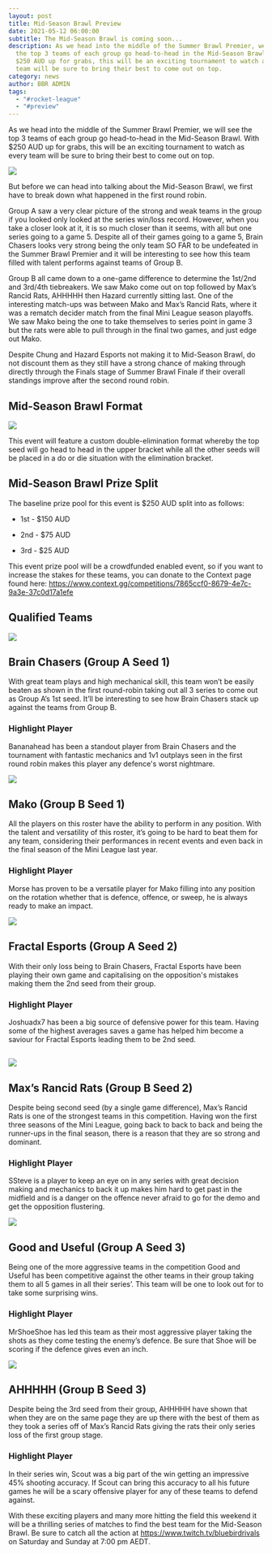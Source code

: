 ```yaml
---
layout: post
title: Mid-Season Brawl Preview
date: 2021-05-12 06:00:00
subtitle: The Mid-Season Brawl is coming soon...
description: As we head into the middle of the Summer Brawl Premier, we will see
  the top 3 teams of each group go head-to-head in the Mid-Season Brawl. With
  $250 AUD up for grabs, this will be an exciting tournament to watch as every
  team will be sure to bring their best to come out on top.
category: news
author: BBR ADMIN
tags:
  - "#rocket-league"
  - "#preview"
---
```

As we head into the middle of the Summer Brawl Premier, we will see the top 3 teams of each group go head-to-head in the Mid-Season Brawl. With $250 AUD up for grabs, this will be an exciting tournament to watch as every team will be sure to bring their best to come out on top.

![](/assets/postimg/2post_MidSeasonBrawlPreview_Standings.png)

But before we can head into talking about the Mid-Season Brawl, we first have to break down what happened in the first round robin.

Group A saw a very clear picture of the strong and weak teams in the group if you looked only looked at the series win/loss record. However, when you take a closer look at it, it is so much closer than it seems, with all but one series going to a game 5. Despite all of their games going to a game 5, Brain Chasers looks very strong being the only team SO FAR to be undefeated in the Summer Brawl Premier and it will be interesting to see how this team filled with talent performs against teams of Group B.

Group B all came down to a one-game difference to determine the 1st/2nd and 3rd/4th tiebreakers. We saw Mako come out on top followed by Max’s Rancid Rats, AHHHHH then Hazard currently sitting last. One of the interesting match-ups was between Mako and Max’s Rancid Rats, where it was a rematch decider match from the final Mini League season playoffs. We saw Mako being the one to take themselves to series point in game 3 but the rats were able to pull through in the final two games, and just edge out Mako.

Despite Chung and Hazard Esports not making it to Mid-Season Brawl, do not discount them as they still have a strong chance of making through directly through the Finals stage of Summer Brawl Finale if their overall standings improve after the second round robin.

## Mid-Season Brawl Format

![](/assets/postimg/assets/postimg/2post_MidSeasonBrawlPreview_Bracket.png.png)

This event will feature a custom double-elimination format whereby the top seed will go head to head in the upper bracket while all the other seeds will be placed in a do or die situation with the elimination bracket.

## Mid-Season Brawl Prize Split

The baseline prize pool for this event is $250 AUD split into as follows:

*   1st - $150 AUD
    
*   2nd - $75 AUD
    
*   3rd - $25 AUD
    

This event prize pool will be a crowdfunded enabled event, so if you want to increase the stakes for these teams, you can donate to the Context page found here: <a target="_blank" rel=" noopener" class="ARhbh sn3Ek" href="https://www.context.gg/competitions/7865ccf0-8679-4e7c-9a3e-37c0d17a1efe">https://www.context.gg/competitions/7865ccf0-8679-4e7c-9a3e-37c0d17a1efe</a>

## Qualified Teams

![](/assets/postimg/2post_MidSeasonBrawlPreview_BC)

## Brain Chasers (Group A Seed 1)

With great team plays and high mechanical skill, this team won’t be easily beaten as shown in the first round-robin taking out all 3 series to come out as Group A’s 1st seed. It’ll be interesting to see how Brain Chasers stack up against the teams from Group B.

### Highlight Player

Bananahead has been a standout player from Brain Chasers and the tournament with fantastic mechanics and 1v1 outplays seen in the first round robin makes this player any defence's worst nightmare.

![](/assets/postimg/assets/postimg/2post_MidSeasonBrawlPreview_m.png)

## Mako (Group B Seed 1)

All the players on this roster have the ability to perform in any position. With the talent and versatility of this roster, it’s going to be hard to beat them for any team, considering their performances in recent events and even back in the final season of the Mini League last year.

### Highlight Player

Morse has proven to be a versatile player for Mako filling into any position on the rotation whether that is defence, offence, or sweep, he is always ready to make an impact.

![](/assets/postimg/assets/postimg/2post_MidSeasonBrawlPreview_fe.png)

## Fractal Esports (Group A Seed 2)

With their only loss being to Brain Chasers, Fractal Esports have been playing their own game and capitalising on the opposition's mistakes making them the 2nd seed from their group.

### Highlight Player

Joshuadx7 has been a big source of defensive power for this team. Having some of the highest averages saves a game has helped him become a saviour for Fractal Esports leading them to be 2nd seed.

## ![](/assets/postimg/assets/postimg/2post_MidSeasonBrawlPreview_mrr.png)

## Max’s Rancid Rats (Group B Seed 2)

Despite being second seed (by a single game difference), Max’s Rancid Rats is one of the strongest teams in this competition. Having won the first three seasons of the Mini League, going back to back to back and being the runner-ups in the final season, there is a reason that they are so strong and dominant.

### Highlight Player

SSteve is a player to keep an eye on in any series with great decision making and mechanics to back it up makes him hard to get past in the midfield and is a danger on the offence never afraid to go for the demo and get the opposition flustering.

![](/assets/postimg/assets/postimg/2post_MidSeasonBrawlPreview_gu.png)

## Good and Useful (Group A Seed 3)

Being one of the more aggressive teams in the competition Good and Useful has been competitive against the other teams in their group taking them to all 5 games in all their series’. This team will be one to look out for to take some surprising wins.

### Highlight Player

MrShoeShoe has led this team as their most aggressive player taking the shots as they come testing the enemy’s defence. Be sure that Shoe will be scoring if the defence gives even an inch.

![](/assets/postimg/assets/postimg/2post_MidSeasonBrawlPreview_ah.png)

## AHHHHH (Group B Seed 3)

Despite being the 3rd seed from their group, AHHHHH have shown that when they are on the same page they are up there with the best of them as they took a series off of Max’s Rancid Rats giving the rats their only series loss of the first group stage.

### Highlight Player

In their series win, Scout was a big part of the win getting an impressive 45% shooting accuracy. If Scout can bring this accuracy to all his future games he will be a scary offensive player for any of these teams to defend against.

With these exciting players and many more hitting the field this weekend it will be a thrilling series of matches to find the best team for the Mid-Season Brawl. Be sure to catch all the action at <a target="_blank" rel=" noopener" class="ARhbh sn3Ek" href="https://www.twitch.tv/bluebirdrivals"> https://www.twitch.tv/bluebirdrivals</a> on Saturday and Sunday at 7:00 pm AEDT.